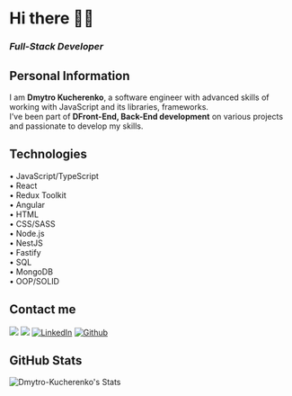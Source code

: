 # Hi there 💅🏻

### <i>Full-Stack Developer</i>

## Personal Information

I am <b>Dmytro Kucherenko</b>, a software engineer with advanced skills of working with JavaScript and its libraries, frameworks.<br/>
I’ve been part of <b>DFront-End, Back-End development</b> on various projects and passionate to develop my skills.

## Technologies

• JavaScript/TypeScript<br/>
• React<br/>
• Redux Toolkit<br/>
• Angular<br/>
• HTML<br/>
• CSS/SASS<br/>
• Node.js<br/>
• NestJS<br/>
• Fastify<br/>
• SQL<br/>
• MongoDB<br/>
• OOP/SOLID<br/>

## Contact me

<a href="mailto:dmytro.kucherenko@gmail.com"><img src="https://img.shields.io/badge/Gmail-D14836?&style=for-the-badge&logo=gmail&logoColor=white"></a>
<a href="https://t.me/my_ducck"><img src="https://img.shields.io/badge/Telegram-2CA5E0?style=for-the-badge&logo=telegram&logoColor=white"></a>
<a href="https://www.linkedin.com/in/dmytro-kucherenko-4b87a0276/" target="_blank"><img alt="LinkedIn" src="https://img.shields.io/badge/LinkedIn-0077B5?&style=for-the-badge&logo=LinkedIn&logoColor=white"/></a>
<a href="https://github.com/Dmytro-Kucherenko" target="_blank"><img alt="Github" src="https://img.shields.io/badge/GitHub-%2312100E.svg?&style=for-the-badge&logo=Github&logoColor=white"/></a>

## GitHub Stats

![Dmytro-Kucherenko's Stats](https://github-readme-stats.vercel.app/api?username=Dmytro-Kucherenko&theme=react&show_icons=true&hide_border=false&count_private=true)
